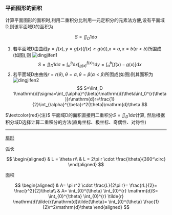 ### 平面图形的面积

计算平面图形的面积时,利用二重积分比利用一元定积分的元素法方便,设有平面域D,则该平面域D的面积为

$$
S=\iint_D 1\mathrm{d}\sigma
$$

1. 若平面域D由曲线$y=f(x), y=g(x)(f(x)\ge g(x))$,$x=a, x=b(a< b)$所围成(如图),则
   ![dingjifen1](dingjifen1.png)
   $$
   S=\iint_D 1\mathrm{d}\sigma=\int_a^b\mathrm{d}x\int_{g(x)}^{f(x)}1\mathrm{d}y=\int_a^b[f(x)-g(x)]\mathrm{d}x
   $$
2. 若平面域D由曲线$r=r(\theta), \theta=\alpha, \theta=\beta(\alpha< \beta)$所围成(如图)则其面积为
   ![dingjifen2](dingjifen2.png)
   $$
   S=\iint_D 1\mathrm{d}\sigma=\int_{\alpha}^{\beta}\mathrm{d}\theta\int_0^{r(\theta)}r\mathrm{d}r=\frac{1}{2}\int_{\alpha}^{\beta}r^2(\theta)\mathrm{d}\theta
   $$

$\textcolor{red}{注}$ 平面域D的面积直接用二重积分$S=\iint_D1\mathrm{d}\sigma$计算, 然后根据积分域D选择计算二重积分的方法(直角坐标、极坐标、奇偶性、对称性)

---

[扇形](https://zh.wikipedia.org/wiki/%E6%89%87%E5%BD%A2)

弧长

$$
\begin{aligned}
	& L = \theta r\\
	& L = 2\pi r \cdot \frac{\theta}{360^\circ}
\end{aligned}
$$

面积

$$
\begin{aligned}
	& A= \pi r^2 \cdot \frac{L}{2\pi r}= \frac{rL}{2}= \frac{r^2}{2}\theta\\
	& A= \int_{0}^{\theta} \int_{0}^{r} \mathrm{d}S= \int_{0}^{\theta} \int_{0}^{r} \tilde{r} \mathrm{d}\tilde{r}\mathrm{d}\tilde{\theta}= \int_{0}^{\theta} \frac{1}{2}r^2\mathrm{d}\theta
\end{aligned}
$$
